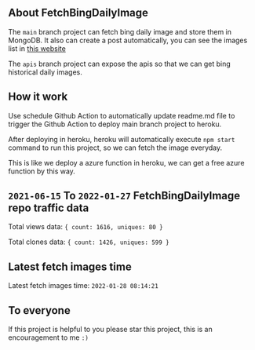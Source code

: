 ## About FetchBingDailyImage

The `main` branch project can fetch bing daily image and store them in MongoDB.
It also can create a post automatically, you can see the images list in [this website](https://oursalbum.netlify.app)

The `apis` branch project can expose the apis so that we can get bing historical daily images.

## How it work

Use schedule Github Action to automatically update readme.md file to trigger the Github Action to deploy main branch project to heroku.

After deploying in heroku, heroku will automatically execute `npm start` command to run this project, so we can fetch the image everyday.

This is like we deploy a azure function in heroku, we can get a free azure function by this way.

## `2021-06-15` To `2022-01-27` FetchBingDailyImage repo traffic data

Total views data: `{ count: 1616, uniques: 80 }`

Total clones data: `{ count: 1426, uniques: 599 }`

## Latest fetch images time

Latest fetch images time: `2022-01-28 08:14:21`

## To everyone

If this project is helpful to you please star this project, this is an encouragement to me `:)`



